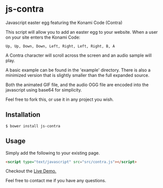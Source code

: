 js-contra
=========

Javascript easter egg featuring the Konami Code (Contra)

This script will allow you to add an easter egg to your website.
When a user on your site enters the Konami Code:

```
Up, Up, Down, Down, Left, Right, Left, Right, B, A
```

A Contra character will scroll across the screen and an audio sample
will play.

A basic example can be found in the 'example' directory. There
is also a minimized version that is slightly smaller than the full expanded
source.

Both the animated GIF file, and the audio OGG file are encoded into the
javascript using base64 for simplicity.

Feel free to fork this, or use it in any project you wish.

## Installation

```
$ bower install js-contra
```


## Usage

Simply add the following to your existing page.

```html
<script type="text/javascript" src="src/contra.js"></script>
```

Checkout the [Live Demo.](http://laszlof.github.io/js-contra)

Feel free to contact me if you have any questions.
